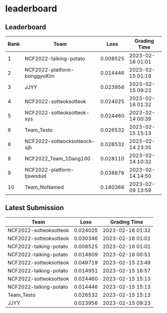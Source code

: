 
# leaderboard
## Leaderboard
|Rank|Team|Loss|Grading Time|
|----|----|----|------------|
|1|NCF2022-talking-potato|0.008525|2023-02-16 01:01|
|2|NCF2022-platform-bonggyuKim|0.014446|2023-02-15 01:19|
|3|JJYY|0.023956|2023-02-15 09:23|
|4|NCF2022-sotteoksotteok|0.024025|2023-02-16 01:32|
|5|NCF2022-sotteoksotteok-sys|0.024460|2023-02-14 00:39|
|6|Team_Testo|0.026532|2023-02-15 15:13|
|6|NCF2022-sotteocksotteock-sjb|0.026532|2023-02-14 23:35|
|8|NCF2022_Team_1Dang100|0.028110|2023-02-14 10:32|
|9|NCF2022-platform-tjswodud|0.038876|2023-02-14 14:50|
|10|Team_NoNamed|0.180366|2023-02-09 13:59|

## Latest Submission
|Team|Loss|Grading Time|
|----|----|------------|
|NCF2022-sotteoksotteok|0.024025|2023-02-16 01:32|
|NCF2022-sotteoksotteok|0.030346|2023-02-16 01:01|
|NCF2022-talking-potato|0.008525|2023-02-16 01:01|
|NCF2022-talking-potato|0.014809|2023-02-16 00:51|
|NCF2022-sotteoksotteok|0.049719|2023-02-15 23:49|
|NCF2022-talking-potato|0.014951|2023-02-15 16:57|
|NCF2022-sotteoksotteok|0.024460|2023-02-15 15:13|
|NCF2022-talking-potato|0.014446|2023-02-15 15:13|
|Team_Testo|0.026532|2023-02-15 15:13|
|JJYY|0.023956|2023-02-15 09:23|
